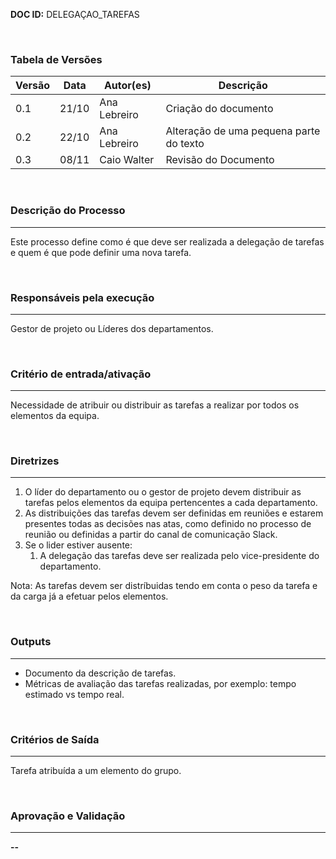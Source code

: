 **DOC ID:** DELEGAÇAO_TAREFAS

</br>

### **Tabela de Versões**

| Versão | Data | Autor(es) | Descrição |
|---|---|---|---|
| 0.1 | 21/10 | Ana Lebreiro | Criação do documento |
| 0.2 | 22/10 | Ana Lebreiro | Alteração de uma pequena parte do texto |
| 0.3 | 08/11 | Caio Walter | Revisão do Documento |

</br>

### **Descrição do Processo**

---

Este processo define como é que deve ser realizada a delegação de tarefas e quem é que pode definir uma nova tarefa.

</br>

### **Responsáveis pela execução**

---

Gestor de projeto ou Líderes dos departamentos.

</br>

### **Critério de entrada/ativação**

---

Necessidade de atribuir ou distribuir as tarefas a realizar por todos os elementos da equipa.

</br>


### **Diretrizes**

---

1. O líder do departamento ou o gestor de projeto devem distribuir as tarefas pelos elementos da equipa pertencentes a cada departamento.
2. As distribuições das tarefas devem ser definidas em reuniões e estarem presentes todas as decisões nas atas, como definido no processo de reunião ou definidas a partir do canal de comunicação Slack.
3. Se o lider estiver ausente:
   1. A delegação das tarefas deve ser realizada pelo vice-presidente do departamento.

Nota: As tarefas devem ser distríbuidas tendo em conta o peso da tarefa e da carga já a efetuar pelos elementos.

</br>

### **Outputs**

---

- Documento da descrição de tarefas.
- Métricas de avaliação das tarefas realizadas, por exemplo: tempo estimado vs tempo real.

</br>

### **Critérios de Saída**

---

Tarefa atribuída a um elemento do grupo.

</br>

### **Aprovação e Validação**

---

**--**
